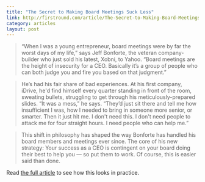 ```yaml
---
title: "The Secret to Making Board Meetings Suck Less"
link: http://firstround.com/article/The-Secret-to-Making-Board-Meetings-Suck-Less
category: articles
layout: post
---
```


> “When I was a young entrepreneur, board meetings were by far the worst days of
my life,” says Jeff Bonforte, the veteran company-builder who just sold his
latest, Xobni, to Yahoo. “Board meetings are the height of insecurity for a CEO.
Basically it’s a group of people who can both judge you and fire you based on
that judgment.”

> He’s had his fair share of bad experiences. At his first company, iDrive, he'd
> find himself every quarter standing in front of the room, sweating bullets,
> struggling to get through his meticulously-prepared slides. “It was a mess,”
> he says. “They’d just sit there and tell me how insufficient I was, how I
> needed to bring in someone more senior, or smarter. Then it just hit me. I
> don't need this. I don't need people to attack me for four straight hours. I
> need people who can help me.”

> This shift in philosophy has shaped the way Bonforte has handled his board
> members and meetings ever since. The core of his new strategy: Your success as
> a CEO is contingent on your board doing their best to help you — so put them
> to work. Of course, this is easier said than done.

Read [the full article][1] to see how this looks in practice.

[1]: http://firstround.com/article/The-Secret-to-Making-Board-Meetings-Suck-Less
